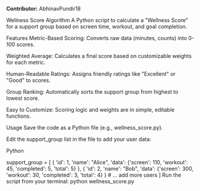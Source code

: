 **Contributor:** AbhinavPundir18

Wellness Score Algorithm
A Python script to calculate a "Wellness Score" for a support group based on screen time, workout, and goal completion.

Features
Metric-Based Scoring: Converts raw data (minutes, counts) into 0-100 scores.

Weighted Average: Calculates a final score based on customizable weights for each metric.

Human-Readable Ratings: Assigns friendly ratings like "Excellent" or "Good" to scores.

Group Ranking: Automatically sorts the support group from highest to lowest score.

Easy to Customize: Scoring logic and weights are in simple, editable functions.

Usage
Save the code as a Python file (e.g., wellness_score.py).

Edit the support_group list in the file to add your user data:

Python

support_group = [
    {
        'id': 1,
        'name': "Alice",
        'data': {'screen': 110, 'workout': 45, 'completed': 5, 'total': 5}
    },
    {
        'id': 2,
        'name': "Bob",
        'data': {'screen': 300, 'workout': 30, 'completed': 3, 'total': 4}
    }
    # ... add more users
]
Run the script from your terminal:
python wellness_score.py